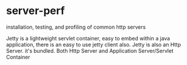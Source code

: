 # server-perf
installation, testing, and profiling of common http servers


Jetty is a lightweight servlet container, easy to embed within a java application, there is an easy to use jetty client also.
Jetty is also an Http Server. it's bundled. Both Http Server and Application Server/Servlet Container 
